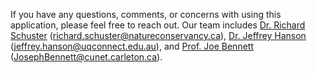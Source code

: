 If you have any questions, comments, or concerns with using this application, please feel free to reach out. Our team includes [Dr. Richard Schuster](https://www.richard-schuster.com/) ([richard.schuster@natureconservancy.ca](mailto:richard.schuster@natureconservancy.ca)), [Dr. Jeffrey Hanson](http://jeffrey-hanson.com/) ([jeffrey.hanson@uqconnect.edu.au](mailto:jeffrey.hanson@uqconnect.edu.au)), and [Prof. Joe Bennett](https://carleton.ca/bennett-lab/lab-members/)  ([JosephBennett@cunet.carleton.ca](mailto:JosephBennett@cunet.carleton.ca)).

